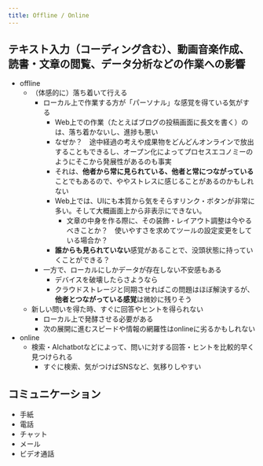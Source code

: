 ```yaml
---
title: Offline / Online 
---
```


## テキスト入力（コーディング含む）、動画音楽作成、読書・文章の閲覧、データ分析などの作業への影響
- offline
    - （体感的に）落ち着いて行える
        - ローカル上で作業する方が「パーソナル」な感覚を得ている気がする
            - Web上での作業（たとえばブログの投稿画面に長文を書く）のは、落ち着かないし、進捗も悪い
            - なぜか？　途中経過の考えや成果物をどんどんオンラインで放出することもできるし、オープン化によってプロセスエコノミーのようにそこから発展性があるのも事実
            - それは、**他者から常に見られている、他者と常につながっている**ことでもあるので、ややストレスに感じることがあるのかもしれない
            - Web上では、UIにも本質から気をそらすリンク・ボタンが非常に多い。そして大概画面上から非表示にできない。
                - 文章の中身を作る際に、その装飾・レイアウト調整は今やるべきことか？　使いやすさを求めてツールの設定変更をしている場合か？
            - **誰からも見られていない**感覚があることで、没頭状態に持っていくことができる？
        - 一方で、ローカルにしかデータが存在しない不安感もある
            - デバイスを破壊したらさようなら
            - クラウドストレージと同期させればこの問題はほぼ解決するが、**他者とつながっている感覚**は微妙に残りそう
    - 新しい問いを得た時、すぐに回答やヒントを得られない
        - ローカル上で発酵させる必要がある  
        - 次の展開に進むスピードや情報の網羅性はonlineに劣るかもしれない
- online
    - 検索・AIchatbotなどによって、問いに対する回答・ヒントを比較的早く見つけられる
        - すぐに検索、気がつけばSNSなど、気移りしやすい

## コミュニケーション
- 手紙
- 電話
- チャット
- メール
- ビデオ通話